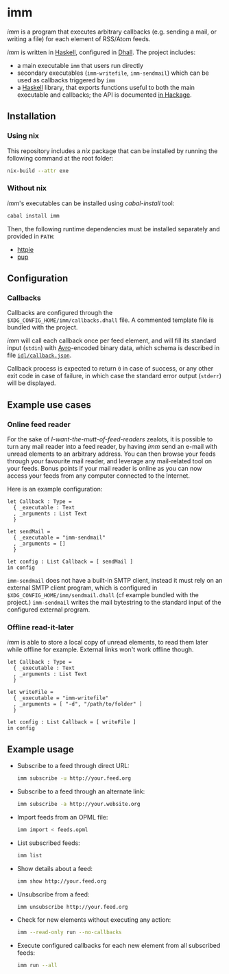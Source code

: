 # imm

*imm* is a program that executes arbitrary callbacks (e.g. sending a mail, or writing a file) for each element of RSS/Atom feeds.

*imm* is written in [Haskell][2], configured in [Dhall][3]. The project includes:

- a main executable `imm` that users run directly
- secondary executables (`imm-writefile`, `imm-sendmail`) which can be used as callbacks triggered by `imm`
- a [Haskell][2] library, that exports functions useful to both the main executable and callbacks; the API is documented [in Hackage][1].

## Installation

### Using nix

This repository includes a *nix* package that can be installed by running the following command at the root folder:
```bash
nix-build --attr exe
```

### Without nix

*imm*'s executables can be installed using *cabal-install* tool:
```bash
cabal install imm
```

Then, the following runtime dependencies must be installed separately and provided in `PATH`:
- [httpie](https://github.com/jakubroztocil/httpie)
- [pup](https://github.com/ericchiang/pup)

## Configuration

### Callbacks

Callbacks are configured through the `$XDG_CONFIG_HOME/imm/callbacks.dhall` file. A commented template file is bundled with the project.

*imm* will call each callback once per feed element, and will fill its standard input (`stdin`) with [Avro][4]-encoded binary data, which schema is described in file [`idl/callback.json`](idl/callback.json).

Callback process is expected to return `0` in case of success, or any other exit code in case of failure, in which case the standard error output (`stderr`) will be displayed.


## Example use cases

### Online feed reader

For the sake of *I-want-the-mutt-of-feed-readers* zealots, it is possible to turn any mail reader into a feed reader, by having *imm* send an e-mail with unread elements to an arbitrary address.
You can then browse your feeds through your favourite mail reader, and leverage any mail-related tool on your feeds.
Bonus points if your mail reader is online as you can now access your feeds from any computer connected to the Internet.

Here is an example configuration:
```dhall
let Callback : Type =
  { _executable : Text
  , _arguments : List Text
  }

let sendMail =
  { _executable = "imm-sendmail"
  , _arguments = []
  }

let config : List Callback = [ sendMail ]
in config
```

`imm-sendmail` does not have a built-in SMTP client, instead it must rely on an external SMTP client program, which is configured in `$XDG_CONFIG_HOME/imm/sendmail.dhall` (cf example bundled with the project.) `imm-sendmail` writes the mail bytestring to the standard input of the configured external program.

### Offline read-it-later

*imm* is able to store a local copy of unread elements, to read them later while offline for example. External links won't work offline though.

```dhall
let Callback : Type =
  { _executable : Text
  , _arguments : List Text
  }

let writeFile =
  { _executable = "imm-writefile"
  , _arguments = [ "-d", "/path/to/folder" ]
  }

let config : List Callback = [ writeFile ]
in config
```

## Example usage

- Subscribe to a feed through direct URL:
  ```bash
  imm subscribe -u http://your.feed.org
  ```

- Subscribe to a feed through an alternate link:
  ```bash
  imm subscribe -a http://your.website.org
  ```

- Import feeds from an OPML file:
  ```bash
  imm import < feeds.opml
  ```

- List subscribed feeds:
  ```bash
  imm list
  ```

- Show details about a feed:
  ```bash
  imm show http://your.feed.org
  ```

- Unsubscribe from a feed:
  ```bash
  imm unsubscribe http://your.feed.org
  ```

- Check for new elements without executing any action:
  ```bash
  imm --read-only run --no-callbacks
  ```

- Execute configured callbacks for each new element from all subscribed feeds:
  ```bash
  imm run --all
  ```

[1]: http://hackage.haskell.org/package/imm
[2]: https://www.haskell.org
[3]: https://dhall-lang.org/
[4]: https://avro.apache.org/
